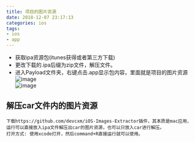 ```yaml
---
title: 项目的图片资源
date: 2018-12-07 23:17:13
categories: ios
tags: 
- ios
- app
---
```


* 获取ipa资源包(itunes获得或者第三方下载)
* 更改下载的.ipa后缀为zip文件，解压文件。
* 进入Payload文件夹，右键点击.app显示包内容，里面就是项目的图片资源
![image](../../../../../images/ios/assets.png)<br />
![image](../../../../../images/ios/add_assets.png)<br />

## 解压car文件内的图片资源
    下载https://github.com/devcxm/iOS-Images-Extractor插件，其本质是mac应用，运行可以直接放入ipa文件解压出car的图片资源，也可以只放入car进行解压。
    打开方式: 使用xcode打开，然后command+R直接运行就可以使用。

